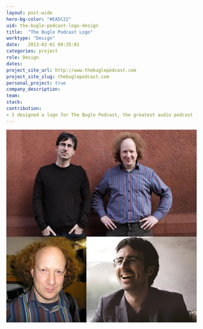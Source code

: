 ```yaml
---
layout: post-wide
hero-bg-color: "#EA5C22"
uid: the-bugle-podcast-logo-design
title:  "The Bugle Podcast Logo"
worktype: "Design"
date:   2013-02-01 09:35:01
categories: project
role: Design
dates:
project_site_url: http://www.thebuglepodcast.com
project_site_slug: thebuglepodcast.com
personal_project: true
company_description:
team:
stack:
contribution:
- I designed a logo for The Bugle Podcast, the greatest audio podcast for a visual world starring Andy Zaltsman and John Oliver.
---
```


<div class="showcase">
	<img src="/img/the-bugle-podcast-logo-design/1.jpg" alt="the-bugle-podcast-logo-design">
</div>